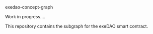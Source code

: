 exedao-concept-graph

Work in progress....

This repository contains the subgraph for the exeDAO smart contract.
